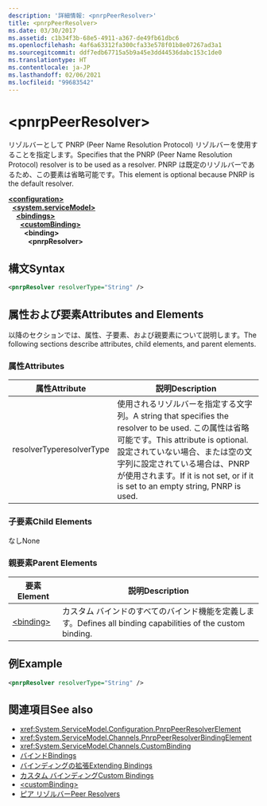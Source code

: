 ```yaml
---
description: '詳細情報: <pnrpPeerResolver>'
title: <pnrpPeerResolver>
ms.date: 03/30/2017
ms.assetid: c1b34f3b-68e5-4911-a367-de49fb61dbc6
ms.openlocfilehash: 4af6a63312fa300cfa33e578f01b8e07267ad3a1
ms.sourcegitcommit: ddf7edb67715a5b9a45e3dd44536dabc153c1de0
ms.translationtype: HT
ms.contentlocale: ja-JP
ms.lasthandoff: 02/06/2021
ms.locfileid: "99683542"
---
```

# \<pnrpPeerResolver>

<span data-ttu-id="00dfa-102">リゾルバーとして PNRP (Peer Name Resolution Protocol) リゾルバーを使用することを指定します。</span><span class="sxs-lookup"><span data-stu-id="00dfa-102">Specifies that the PNRP (Peer Name Resolution Protocol) resolver is to be used as a resolver.</span></span> <span data-ttu-id="00dfa-103">PNRP は既定のリゾルバーであるため、この要素は省略可能です。</span><span class="sxs-lookup"><span data-stu-id="00dfa-103">This element is optional because PNRP is the default resolver.</span></span>  
  
[**\<configuration>**](../configuration-element.md)\
&nbsp;&nbsp;[**\<system.serviceModel>**](system-servicemodel.md)\
&nbsp;&nbsp;&nbsp;&nbsp;[**\<bindings>**](bindings.md)\
&nbsp;&nbsp;&nbsp;&nbsp;&nbsp;&nbsp;[**\<customBinding>**](custombinding.md)\
&nbsp;&nbsp;&nbsp;&nbsp;&nbsp;&nbsp;&nbsp;&nbsp;**\<binding>**\
&nbsp;&nbsp;&nbsp;&nbsp;&nbsp;&nbsp;&nbsp;&nbsp;&nbsp;&nbsp;**\<pnrpResolver>**  
  
## <a name="syntax"></a><span data-ttu-id="00dfa-104">構文</span><span class="sxs-lookup"><span data-stu-id="00dfa-104">Syntax</span></span>  
  
```xml  
<pnrpResolver resolverType="String" />
```  
  
## <a name="attributes-and-elements"></a><span data-ttu-id="00dfa-105">属性および要素</span><span class="sxs-lookup"><span data-stu-id="00dfa-105">Attributes and Elements</span></span>  

 <span data-ttu-id="00dfa-106">以降のセクションでは、属性、子要素、および親要素について説明します。</span><span class="sxs-lookup"><span data-stu-id="00dfa-106">The following sections describe attributes, child elements, and parent elements.</span></span>  
  
### <a name="attributes"></a><span data-ttu-id="00dfa-107">属性</span><span class="sxs-lookup"><span data-stu-id="00dfa-107">Attributes</span></span>  
  
|<span data-ttu-id="00dfa-108">属性</span><span class="sxs-lookup"><span data-stu-id="00dfa-108">Attribute</span></span>|<span data-ttu-id="00dfa-109">説明</span><span class="sxs-lookup"><span data-stu-id="00dfa-109">Description</span></span>|  
|---------------|-----------------|  
|<span data-ttu-id="00dfa-110">resolverType</span><span class="sxs-lookup"><span data-stu-id="00dfa-110">resolverType</span></span>|<span data-ttu-id="00dfa-111">使用されるリゾルバーを指定する文字列。</span><span class="sxs-lookup"><span data-stu-id="00dfa-111">A string that specifies the resolver to be used.</span></span> <span data-ttu-id="00dfa-112">この属性は省略可能です。</span><span class="sxs-lookup"><span data-stu-id="00dfa-112">This attribute is optional.</span></span> <span data-ttu-id="00dfa-113">設定されていない場合、または空の文字列に設定されている場合は、PNRP が使用されます。</span><span class="sxs-lookup"><span data-stu-id="00dfa-113">If it is not set, or if it is set to an empty string, PNRP is used.</span></span>|  
  
### <a name="child-elements"></a><span data-ttu-id="00dfa-114">子要素</span><span class="sxs-lookup"><span data-stu-id="00dfa-114">Child Elements</span></span>  

 <span data-ttu-id="00dfa-115">なし</span><span class="sxs-lookup"><span data-stu-id="00dfa-115">None</span></span>  
  
### <a name="parent-elements"></a><span data-ttu-id="00dfa-116">親要素</span><span class="sxs-lookup"><span data-stu-id="00dfa-116">Parent Elements</span></span>  
  
|<span data-ttu-id="00dfa-117">要素</span><span class="sxs-lookup"><span data-stu-id="00dfa-117">Element</span></span>|<span data-ttu-id="00dfa-118">説明</span><span class="sxs-lookup"><span data-stu-id="00dfa-118">Description</span></span>|  
|-------------|-----------------|  
|[\<binding>](bindings.md)|<span data-ttu-id="00dfa-119">カスタム バインドのすべてのバインド機能を定義します。</span><span class="sxs-lookup"><span data-stu-id="00dfa-119">Defines all binding capabilities of the custom binding.</span></span>|  
  
## <a name="example"></a><span data-ttu-id="00dfa-120">例</span><span class="sxs-lookup"><span data-stu-id="00dfa-120">Example</span></span>  
  
```xml  
<pnrpResolver resolverType="String" />
```  
  
## <a name="see-also"></a><span data-ttu-id="00dfa-121">関連項目</span><span class="sxs-lookup"><span data-stu-id="00dfa-121">See also</span></span>

- <xref:System.ServiceModel.Configuration.PnrpPeerResolverElement>
- <xref:System.ServiceModel.Channels.PnrpPeerResolverBindingElement>
- <xref:System.ServiceModel.Channels.CustomBinding>
- [<span data-ttu-id="00dfa-122">バインド</span><span class="sxs-lookup"><span data-stu-id="00dfa-122">Bindings</span></span>](../../../wcf/bindings.md)
- [<span data-ttu-id="00dfa-123">バインディングの拡張</span><span class="sxs-lookup"><span data-stu-id="00dfa-123">Extending Bindings</span></span>](../../../wcf/extending/extending-bindings.md)
- [<span data-ttu-id="00dfa-124">カスタム バインディング</span><span class="sxs-lookup"><span data-stu-id="00dfa-124">Custom Bindings</span></span>](../../../wcf/extending/custom-bindings.md)
- [\<customBinding>](custombinding.md)
- [<span data-ttu-id="00dfa-125">ピア リゾルバー</span><span class="sxs-lookup"><span data-stu-id="00dfa-125">Peer Resolvers</span></span>](../../../wcf/feature-details/peer-resolvers.md)
